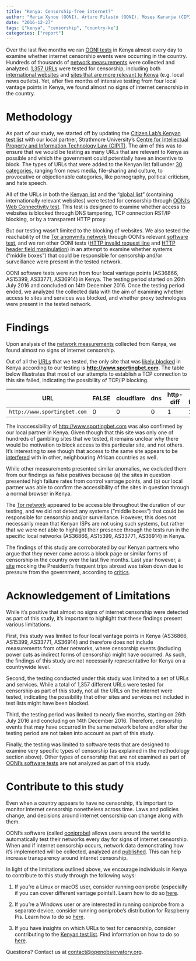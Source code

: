 ```yaml
---
title: "Kenya: Censorship-free internet?"
author: "Maria Xynou (OONI), Arturo Filastò (OONI), Moses Karanja (CIPIT)"
date: "2016-12-27"
tags: ["kenya", "censorship", "country-ke"]
categories: ["report"]
---
```


Over the last five months we ran [OONI tests](https://github.com/TheTorProject/ooni-probe) in Kenya almost every day to examine
whether internet censorship events were occurring in the country. Hundreds of
thousands of [network measurements](https://explorer.ooni.org/country/KE) were collected and analyzed. [1,357 URLs](https://github.com/citizenlab/test-lists/tree/master/lists) were
tested for censorship, including both [international websites](https://github.com/citizenlab/test-lists/blob/master/lists/global.csv) and [sites that are more relevant to Kenya](https://github.com/citizenlab/test-lists/blob/master/lists/ke.csv) (e.g. local news outlets). Yet, after five months of
intensive testing from four local vantage points in Kenya, we found almost no
signs of internet censorship in the country.

# Methodology

As part of our study, we started off by updating the [Citizen Lab’s Kenyan test list](https://github.com/citizenlab/test-lists/blob/master/lists/ke.csv) with our local partner, Strathmore University’s [Centre for Intellectual Property and Information Technology Law (CIPIT)](http://cipit.org/). The aim of this was to ensure
that we would be testing as many URLs that are relevant to Kenya as possible and
which the government could potentially have an incentive to block. The types of
URLs that were added to the Kenyan list fall under [30 categories](https://github.com/citizenlab/test-lists/blob/master/lists/00-proposed-category_codes.csv), ranging from
news media, file-sharing and culture, to provocative or objectionable
categories, like pornography, political criticism, and hate speech.

All of the URLs in both the [Kenyan list](https://github.com/citizenlab/test-lists/blob/master/lists/ke.csv) and the “[global list](https://github.com/citizenlab/test-lists/blob/master/lists/global.csv)” (containing
internationally relevant websites) were tested for censorship through [OONI’s Web Connectivity test](https://ooni.org/nettest/web-connectivity/). This test is designed to examine whether access to websites
is blocked through DNS tampering, TCP connection RST/IP blocking, or by a
transparent HTTP proxy.

But our testing wasn’t limited to the blocking of websites. We also tested the
reachability of the [Tor anonymity network](https://www.torproject.org/) through OONI’s relevant [software test](https://ooni.org/nettest/vanilla-tor/),
and we ran other OONI tests ([HTTP invalid request line](https://ooni.org/nettest/http-invalid-request-line/) and [HTTP header field manipulation](https://ooni.org/nettest/http-header-field-manipulation/)) in an attempt to examine whether systems (“middle boxes”) that
could be responsible for censorship and/or surveillance were present in the
tested network.

OONI software tests were run from four local vantage points (AS36866, AS15399,
AS33771, AS36914) in Kenya. The testing period started on 26th July 2016 and
concluded on 14th December 2016. Once the testing period ended, we analyzed the
collected data with the aim of examining whether access to sites and services
was blocked, and whether proxy technologies were present in the tested network.

# Findings

Upon analysis of the [network measurements](https://explorer.ooni.org/country/KE) collected from Kenya, we found almost
no signs of internet censorship.

Out of all the [URLs](https://github.com/citizenlab/test-lists/tree/master/lists) that we tested, the only site that was [likely blocked](https://explorer.ooni.org/measurement/20161107T075602Z_AS36914_TjQtUZ2q8AOROLbiBqVmR9IlueW8SBSg5Ng69aSWShud2mQeJb?input=http:%2F%2Fwww.sportingbet.com) in
Kenya according to our testing is **http://www.sportingbet.com**. The table below
illustrates that most of our attempts to establish a TCP connection to this site
failed, indicating the possibility of TCP/IP blocking.

| URL                        | FALSE | cloudflare | dns | http-diff | http-failure | tcp_ip | anomalies |
|----------------------------|-------|------------|-----|-----------|--------------|--------|-----------|
| `http://www.sportingbet.com` | 0     | 0          | 0   | 1         | 1            | 46     | 48        |

The inaccessibility of http://www.sportingbet.com was also confirmed by our
local partner in Kenya. Given though that this site was only one of hundreds of
gambling sites that we tested, it remains unclear why there would be motivation
to block access to this particular site, and not others. It’s interesting to see
though that access to the same site appears to be [interfered](https://explorer.ooni.org/measurement/20161221T000038Z_AS29032_6B7aAG70pQs8UxMERv9ffjDqbCyqzbWL2k5pVhzSynKZC5ep48?input=http:%2F%2Fwww.sportingbet.com) with in other,
neighbouring African countries as well.

While other measurements presented similar anomalies, we excluded them from our
findings as false positives because (a) the sites in question presented high
failure rates from control vantage points, and (b) our local partner was able to
confirm the accessibility of the sites in question through a normal browser in
Kenya.

The [Tor network](https://www.torproject.org/) appeared to be accessible throughout the duration of our
testing, and we did not detect any systems (“middle boxes”) that could be
responsible for censorship and/or surveillance. However, this does not
necessarily mean that Kenyan ISPs are not using such systems, but rather that we
were not able to highlight their presence through the tests run in the specific
local networks (AS36866, AS15399, AS33771, AS36914) in Kenya.

The findings of this study are corroborated by our Kenyan partners who argue
that they never came across a block page or similar forms of censorship in the
country over the last five months. Last year however, a [site](http://www.isuhuruinkenya.co.ke/) mocking the
President’s frequent trips abroad was taken down due to pressure from the
government, according to [critics](http://nairobinews.nation.co.ke/news/website-mocking-tourist-president-shut-down-after-pressure-from-above/).

# Acknowledgement of Limitations

While it’s positive that almost no signs of internet censorship were detected as
part of this study, it’s important to highlight that these findings present
various limitations.

First, this study was limited to four local vantage points in Kenya (AS36866,
AS15399, AS33771, AS36914) and therefore does not include measurements from
other networks, where censorship events (including power cuts as indirect forms
of censorship) might have occurred. As such, the findings of this study are not
necessarily representative for Kenya on a countrywide level.

Second, the testing conducted under this study was limited to a set of URLs and
services. While a total of 1,357 different URLs were tested for censorship as
part of this study, not all the URLs on the internet were tested, indicating the
possibility that other sites and services not included in test lists might have
been blocked.

Third, the testing period was limited to nearly five months, starting on 26th
July 2016 and concluding on 14th December 2016. Therefore, censorship events
that may have occurred in the same network before and/or after the testing
period are not taken into account as part of this study.

Finally, the testing was limited to software tests that are designed to examine
very specific types of censorship (as explained in the methodology section
above). Other types of censorship that are not examined as part of [OONI’s software tests](https://github.com/TheTorProject/ooni-probe) are not analyzed as part of this study.

# Contribute to this study

Even when a country appears to have no censorship, it’s important to monitor
internet censorship nonetheless across time. Laws and policies change, and
decisions around internet censorship can change along with them.

OONI’s software (called [ooniprobe](https://github.com/TheTorProject/ooni-probe)) allows users around the world to
automatically test their networks every day for signs of internet censorship.
When and if internet censorship occurs, network data demonstrating how it’s
implemented will be collected, analyzed and [published](https://explorer.ooni.org/world/). This can help increase
transparency around internet censorship.

In light of the limitations outlined above, we encourage individuals in Kenya to
contribute to this study through the following ways:

1. If you’re a Linux or macOS user, consider running ooniprobe (especially if you
can cover different vantage points!). Learn how to do so [here](https://ooni.org/install/ooniprobe/). 

2. If you’re a
Windows user or are interested in running ooniprobe from a separate device,
consider running ooniprobe’s distribution for Raspberry Pis. Learn how to do so
[here](https://ooni.org/install/lepidopter/). 

3. If you have insights on which URLs to test for censorship, consider
contributing to the [Kenyan test list](https://github.com/citizenlab/test-lists/blob/master/lists/ke.csv). Find information on how to do so [here](https://ooni.org/get-involved/contribute-test-lists/).

Questions? Contact us at contact@openobservatory.org.
